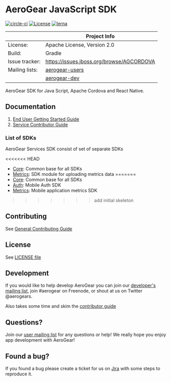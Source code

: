 # AeroGear JavaScript SDK

[![circle-ci](https://img.shields.io/circleci/project/github/aerogear/aerogear-js-sdk/master.svg)](https://circleci.com/gh/aerogear/aerogear-js-sdk)
[![License](https://img.shields.io/badge/-Apache%202.0-blue.svg)](https://opensource.org/s/Apache-2.0)
[![lerna](https://img.shields.io/badge/maintained%20with-lerna-cc00ff.svg)](https://lernajs.io/)

|                 | Project Info                                                     |
| --------------- | ---------------------------------------------------------------- |
| License:        | Apache License, Version 2.0                                      |
| Build:          | Gradle                                                           |
| Issue tracker:  | https://issues.jboss.org/browse/AGCORDOVA                        |
| Mailing lists:  | [aerogear-users](http://aerogear-users.1116366.n5.nabble.com/)   |
|                 | [aerogear-dev](https://groups.google.com/forum/#!forum/aerogear) |

AeroGear SDK for Java Script, Apache Cordova and React Native.

## Documentation

1. [End User Getting Started Guide](./docs/getting-started.adoc)
1. [Service Contributor Guide](./docs/contributing-guide.adoc)

### List of SDKs

AeroGear Services SDK consist of set of separate SDKs

<<<<<<< HEAD
- [Core](./docs/core.adoc): Common base for all SDKs
- [Metrics](./docs/metrics.adoc): SDK module for uploading metrics data
=======
- [Core](./docs/core/README.adoc): Common base for all SDKs
- [Auth](./docs/auth/README.adoc): Mobile Auth SDK
- [Metrics](./docs/metrics/README.adoc): Mobile application metrics SDK
>>>>>>> add initial skeleton

## Contributing

See [General Contributing Guide](./CONTRIBUTING.md)

## License

 See [LICENSE file](./LICENSE)


## Development

If you would like to help develop AeroGear you can join our [developer's mailing list](https://groups.google.com/forum/#!forum/aerogear), join #aerogear on Freenode, or shout at us on Twitter @aerogears.

Also takes some time and skim the [contributor guide](CONTRIBUTING.md)

## Questions?

Join our [user mailing list](https://groups.google.com/forum/#!forum/aerogear) for any questions or help! We really hope you enjoy app development with AeroGear!

## Found a bug?

If you found a bug please create a ticket for us on [Jira](https://issues.jboss.org/browse/AGJS) with some steps to reproduce it.
